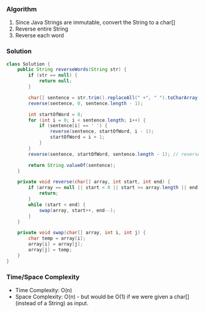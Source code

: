 ### Algorithm

1. Since Java Strings are immutable, convert the String to a char[]
1. Reverse entire String
1. Reverse each word

### Solution

```java
class Solution {
    public String reverseWords(String str) {
        if (str == null) {
            return null;
        }

        char[] sentence = str.trim().replaceAll(" +", " ").toCharArray();
        reverse(sentence, 0, sentence.length - 1);

        int startOfWord = 0;
        for (int i = 0; i < sentence.length; i++) {
            if (sentence[i] == ' ') {
                reverse(sentence, startOfWord, i - 1);
                startOfWord = i + 1;
            }
        }
        reverse(sentence, startOfWord, sentence.length - 1); // reverse last word

        return String.valueOf(sentence);
    }

    private void reverse(char[] array, int start, int end) {
        if (array == null || start < 0 || start >= array.length || end < 0 || end >= array.length) {
            return;
        }
        while (start < end) {
            swap(array, start++, end--);
        }
    }

    private void swap(char[] array, int i, int j) {
        char temp = array[i];
        array[i] = array[j];
        array[j] = temp;
    }
}
```

### Time/Space Complexity

- Time Complexity: O(n)
- Space Complexity: O(n) - but would be O(1) if we were given a char[] (instead of a String) as input.
